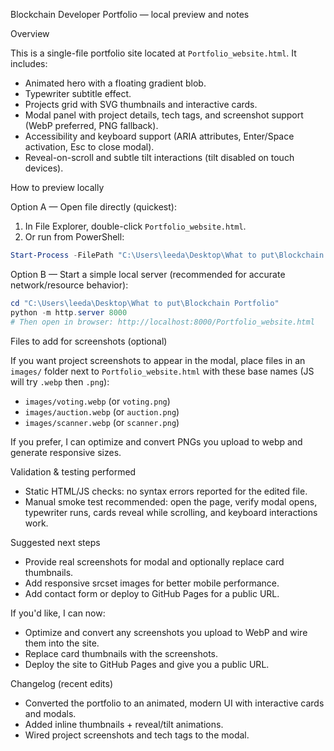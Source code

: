 Blockchain Developer Portfolio — local preview and notes

Overview

This is a single-file portfolio site located at `Portfolio_website.html`. It includes:

- Animated hero with a floating gradient blob.
- Typewriter subtitle effect.
- Projects grid with SVG thumbnails and interactive cards.
- Modal panel with project details, tech tags, and screenshot support (WebP preferred, PNG fallback).
- Accessibility and keyboard support (ARIA attributes, Enter/Space activation, Esc to close modal).
- Reveal-on-scroll and subtle tilt interactions (tilt disabled on touch devices).

How to preview locally

Option A — Open file directly (quickest):

1. In File Explorer, double-click `Portfolio_website.html`.
2. Or run from PowerShell:

```powershell
Start-Process -FilePath "C:\Users\leeda\Desktop\What to put\Blockchain Portfolio\Portfolio_website.html"
```

Option B — Start a simple local server (recommended for accurate network/resource behavior):

```powershell
cd "C:\Users\leeda\Desktop\What to put\Blockchain Portfolio"
python -m http.server 8000
# Then open in browser: http://localhost:8000/Portfolio_website.html
```

Files to add for screenshots (optional)

If you want project screenshots to appear in the modal, place files in an `images/` folder next to `Portfolio_website.html` with these base names (JS will try `.webp` then `.png`):

- `images/voting.webp` (or `voting.png`)
- `images/auction.webp` (or `auction.png`)
- `images/scanner.webp` (or `scanner.png`)

If you prefer, I can optimize and convert PNGs you upload to webp and generate responsive sizes.

Validation & testing performed

- Static HTML/JS checks: no syntax errors reported for the edited file.
- Manual smoke test recommended: open the page, verify modal opens, typewriter runs, cards reveal while scrolling, and keyboard interactions work.

Suggested next steps

- Provide real screenshots for modal and optionally replace card thumbnails.
- Add responsive srcset images for better mobile performance.
- Add contact form or deploy to GitHub Pages for a public URL.

If you'd like, I can now:
- Optimize and convert any screenshots you upload to WebP and wire them into the site.
- Replace card thumbnails with the screenshots.
- Deploy the site to GitHub Pages and give you a public URL.


Changelog (recent edits)

- Converted the portfolio to an animated, modern UI with interactive cards and modals.
- Added inline thumbnails + reveal/tilt animations.
- Wired project screenshots and tech tags to the modal.

